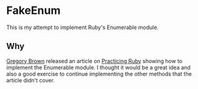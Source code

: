 # FakeEnum

This is my attempt to implement Ruby's Enumerable module.

## Why

[Gregory Brown][seacreature] released an article on
[Practicing Ruby][practicing] showing how to implement the Enumerable
module. I thought it would be a great idea and also a good exercise to continue 
implementing the other methods that the article didn't cover.

[seacreature]: http://twitter.com/seacreature
[practicing]: http://practicingruby.com/
